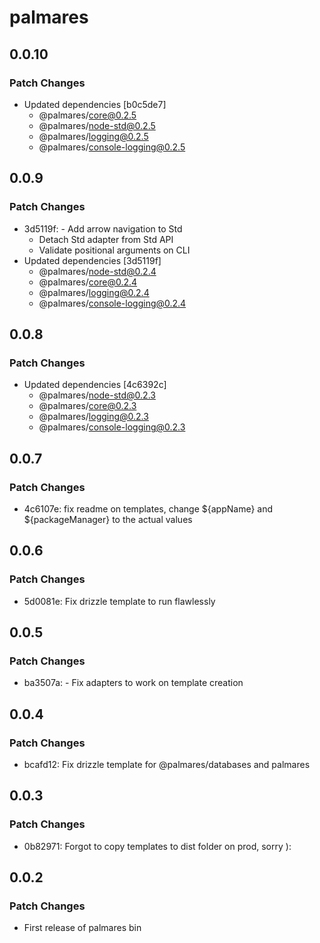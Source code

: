 # palmares

## 0.0.10

### Patch Changes

- Updated dependencies [b0c5de7]
  - @palmares/core@0.2.5
  - @palmares/node-std@0.2.5
  - @palmares/logging@0.2.5
  - @palmares/console-logging@0.2.5

## 0.0.9

### Patch Changes

- 3d5119f: - Add arrow navigation to Std
  - Detach Std adapter from Std API
  - Validate positional arguments on CLI
- Updated dependencies [3d5119f]
  - @palmares/node-std@0.2.4
  - @palmares/core@0.2.4
  - @palmares/logging@0.2.4
  - @palmares/console-logging@0.2.4

## 0.0.8

### Patch Changes

- Updated dependencies [4c6392c]
  - @palmares/node-std@0.2.3
  - @palmares/core@0.2.3
  - @palmares/logging@0.2.3
  - @palmares/console-logging@0.2.3

## 0.0.7

### Patch Changes

- 4c6107e: fix readme on templates, change ${appName} and ${packageManager} to the actual values

## 0.0.6

### Patch Changes

- 5d0081e: Fix drizzle template to run flawlessly

## 0.0.5

### Patch Changes

- ba3507a: - Fix adapters to work on template creation

## 0.0.4

### Patch Changes

- bcafd12: Fix drizzle template for @palmares/databases and palmares

## 0.0.3

### Patch Changes

- 0b82971: Forgot to copy templates to dist folder on prod, sorry ):

## 0.0.2

### Patch Changes

- First release of palmares bin
